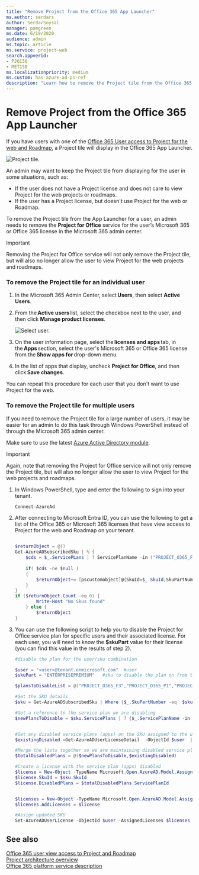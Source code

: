 ```yaml
---
title: "Remove Project from the Office 365 App Launcher"
ms.author: serdars
author: SerdarSoysal
manager: pamgreen
ms.date: 6/19/2020
audience: admin
ms.topic: article
ms.service: project-web
search.appverid: 
- PJO150
- MET150
ms.localizationpriority: medium
ms.custom: has-azure-ad-ps-ref
description: "Learn how to remove the Project tile from the Office 365 App Launcher for your users."
---
```


# Remove Project from the Office 365 App Launcher


If you have users with one of the [Office 365 User access to Project for the web and Roadmap](office-365-user-view-access-to-project-and-roadmap.md#office-365-user-access-to-project-for-the-web-and-roadmap), a Project tile will display in the Office 365 App Launcher.  

![Project tile.](media/applauncher.png)

An admin may want to keep the Project tile from displaying for the user in some situations, such as: 

- If the user does not have a Project license and does not care to view Project for the web projects or roadmaps.
- If the user has a Project license, but doesn't use Project for the web or Roadmap.

To remove the Project tile from the App Launcher for a user, an admin needs to remove the **Project for Office** service for the user’s Microsoft 365 or Office 365 license in the Microsoft 365 admin center. 

> [!Important] 
> Removing the Project for Office service will not only remove the Project tile, but will also no longer allow the user to view Project for the web projects and roadmaps. 

### To remove the Project tile for an individual user 

1. In the Microsoft 365 Admin Center, select **Users**, then select **Active Users**. 

2. From the **Active users** list, select the checkbox next to the user, and then click **Manage product licenses**. 

   ![Select user.](media/activeusers.png)

3. On the user information page, select the **licenses and apps** tab, in the **Apps** section, select the user's Microsoft 365 or Office 365 license from the **Show apps for** drop-down menu.  

4. In the list of apps that display, uncheck **Project for Office**, and then click **Save changes**. 

You can repeat this procedure for each user that you don't want to use Project for the web. 

### To remove the Project tile for multiple users

If you need to remove the Project tile for a large number of users, it may be easier for an admin to do this task through Windows PowerShell instead of through the Microsoft 365 admin center. 

Make sure to use the latest [Azure Active Directory module](/office365/enterprise/powershell/connect-to-office-365-powershell).

> [!Important] 
> Again, note that removing the Project for Office service will not only remove the Project tile, but will also no longer allow the user to view Project for the web projects and roadmaps. 


1. In Windows PowerShell, type and enter the following to sign into your tenant.

   ```PowerShell
   Connect-AzureAd
   ```

2. After connecting to Microsoft Entra ID, you can use the following to get a list of the Office 365 or Microsoft 365 licenses that have view access to Project for the web and Roadmap on your tenant.

    ```PowerShell
    
    $returnObject = @()
    Get-AzureADSubscribedSku | % {
        $cds = $_.ServicePLans | ? ServicePlanName -in ("PROJECT_O365_F3","PROJECT_O365_P1","PROJECT_O365_P2","PROJECT_O365_P3")
        
        if( $cds -ne $null ) 
        {
            $returnObject+= [pscustomobject]@{SkuId=$_.SkuId;SkuPartNumber=$_.SkuPartNumber;ServicePlan=$CDS[0].ServicePlanName}
        } 
    }
    if ($returnObject.Count -eq 0) {
            Write-Host "No Skus found"
        } else {
            $returnObject
    }
    
    ```
    

3. You can use the following script to help you to disable the Project for Office service plan for specific users and their associated license. For each user, you will need to know the **$skuPart** value for their license (you can find this value in the results of step 2).

    ```PowerShell
    #disable the plan for the user/sku combination
    
    $user = "<user>@tenant.onmicrosoft.com"  #user
    $skuPart = "ENTERPRISEPREMIUM"   #sku to disable the plan on from the previous step
    
    $plansToDisableList = @("PROJECT_O365_F3","PROJECT_O365_P1","PROJECT_O365_P2","PROJECT_O365_P3")
    
    #Get the SKU details
    $sku = Get-AzureADSubscribedSku | Where {$_.SkuPartNumber -eq  $skuPart}
    
    #Get a reference to the service plan we are disabling
    $newPlansToDisable = $sku.ServicePlans | ? {$_.ServicePlanName -in $plansToDisableList}
    
    
    #Get any disabled service plans (apps) on the SKU assigned to the user
    $existingDisabled =Get-AzureADUserLicenseDetail  -ObjectId $user  | ? {$_.SkuPartNumber -eq  $skuPart } | Select-Object -ExpandProperty  ServicePlans |  ? {$_.ProvisioningStatus -eq 'Disabled' }
    
    #Merge the lists together so we are maintaining disabled service plans (apps)
    $totalDisabledPlans = @($newPlansToDisable,$existingDisabled)
    
    #Create a license with the service plan (apps) disabled
    $license = New-Object -TypeName Microsoft.Open.AzureAD.Model.AssignedLicense
    $license.SkuId = $sku.SkuId
    $license.DisabledPlans = $totalDisabledPlans.ServicePlanId
    
    
    $licenses = New-Object -TypeName Microsoft.Open.AzureAD.Model.AssignedLicenses
    $licenses.AddLicenses = $license
    
    #Assign updated SKU
    Set-AzureADUserLicense -ObjectId $user -AssignedLicenses $licenses
    
    ```

## See also
[Office 365 user view access to Project and Roadmap](office-365-user-view-access-to-project-and-roadmap.md)  
[Project architecture overview](project-architecture-overview.md)</br>
[Office 365 platform service description](/office365/servicedescriptions/office-365-platform-service-description/office-365-platform-service-description)
